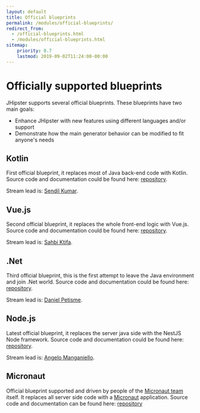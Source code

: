 ```yaml
---
layout: default
title: Official blueprints
permalink: /modules/official-blueprints/
redirect_from:
  - /official-blueprints.html
  - /modules/official-blueprints.html
sitemap:
    priority: 0.7
    lastmod: 2019-09-02T11:24:00-00:00
---
```


# <i class="fa fa-star"></i> Officially supported blueprints

JHipster supports several official blueprints. These blueprints have two main goals:

* Enhance JHipster with new features using different languages and/or support
* Demonstrate how the main generator behavior can be modified to fit anyone's needs

## Kotlin

First official blueprint, it replaces most of Java back-end code with Kotlin. Source code and documentation could be found here: [repository](https://github.com/jhipster/jhipster-kotlin).

Stream lead is: [Sendil Kumar](https://github.com/sendilkumarn).

## Vue.js

Second official blueprint, it replaces the whole front-end logic with Vue.js. Source code and documentation could be found here: [repository](https://github.com/jhipster/jhipster-vuejs).

Stream lead is: [Sahbi Ktifa](https://github.com/sahbi-ktifa).

## .Net

Third official blueprint, this is the first attempt to leave the Java environment and join .Net world. Source code and documentation could be found here: [repository](https://github.com/jhipster/jhipster-dotnetcore).

Stream lead is: [Daniel Petisme](https://github.com/danielpetisme).

## Node.js

Latest official blueprint, it replaces the server java side with the NestJS Node framework. Source code and documentation could be found here: [repository](https://github.com/jhipster/generator-jhipster-nodejs).

Stream lead is: [Angelo Manganiello](https://github.com/amanganiello90).

## Micronaut

Official blueprint supported and driven by people of the [Micronaut team](https://github.com/jhipster/generator-jhipster-micronaut/graphs/contributors) itself.
It replaces all server side code with a [Micronaut](https://micronaut.io/) application. 
Source code and documentation can be found here: [repository](https://github.com/jhipster/generator-jhipster-micronaut)

